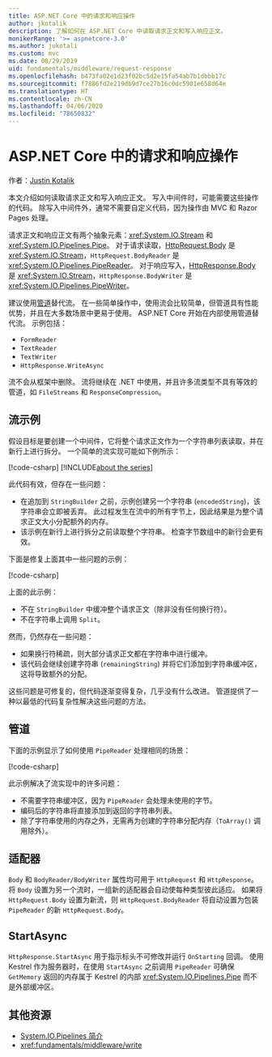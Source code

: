 ```yaml
---
title: ASP.NET Core 中的请求和响应操作
author: jkotalik
description: 了解如何在 ASP.NET Core 中读取请求正文和写入响应正文。
monikerRange: '>= aspnetcore-3.0'
ms.author: jukotali
ms.custom: mvc
ms.date: 08/29/2019
uid: fundamentals/middleware/request-response
ms.openlocfilehash: b473fa02e1d23f02bc5d2e15fa54ab7b1dbbb17c
ms.sourcegitcommit: f7886fd2e219db9d7ce27b16c0dc5901e658d64e
ms.translationtype: HT
ms.contentlocale: zh-CN
ms.lasthandoff: 04/06/2020
ms.locfileid: "78650832"
---
```

# <a name="request-and-response-operations-in-aspnet-core"></a>ASP.NET Core 中的请求和响应操作

作者：[Justin Kotalik](https://github.com/jkotalik)

本文介绍如何读取请求正文和写入响应正文。 写入中间件时，可能需要这些操作的代码。 除写入中间件外，通常不需要自定义代码，因为操作由 MVC 和 Razor Pages 处理。

请求正文和响应正文有两个抽象元素：<xref:System.IO.Stream> 和 <xref:System.IO.Pipelines.Pipe>。 对于请求读取，[HttpRequest.Body](xref:Microsoft.AspNetCore.Http.HttpRequest.Body) 是 <xref:System.IO.Stream>，`HttpRequest.BodyReader` 是 <xref:System.IO.Pipelines.PipeReader>。 对于响应写入，[HttpResponse.Body](xref:Microsoft.AspNetCore.Http.HttpResponse.Body) 是 <xref:System.IO.Stream>，`HttpResponse.BodyWriter` 是 <xref:System.IO.Pipelines.PipeWriter>。

建议使用[管道](/dotnet/standard/io/pipelines)替代流。 在一些简单操作中，使用流会比较简单，但管道具有性能优势，并且在大多数场景中更易于使用。 ASP.NET Core 开始在内部使用管道替代流。 示例包括：

* `FormReader`
* `TextReader`
* `TextWriter`
* `HttpResponse.WriteAsync`

流不会从框架中删除。 流将继续在 .NET 中使用，并且许多流类型不具有等效的管道，如 `FileStreams` 和 `ResponseCompression`。

## <a name="stream-examples"></a>流示例

假设目标是要创建一个中间件，它将整个请求正文作为一个字符串列表读取，并在新行上进行拆分。 一个简单的流实现可能如下例所示：

[!code-csharp[](request-response/samples/3.x/RequestResponseSample/Startup.cs?name=GetListOfStringsFromStream)]
[!INCLUDE[about the series](~/includes/code-comments-loc.md)]

此代码有效，但存在一些问题：

* 在追加到 `StringBuilder` 之前，示例创建另一个字符串 (`encodedString`)，该字符串会立即被丢弃。 此过程发生在流中的所有字节上，因此结果是为整个请求正文大小分配额外的内存。
* 该示例在新行上进行拆分之前读取整个字符串。 检查字节数组中的新行会更有效。

下面是修复上面其中一些问题的示例：

[!code-csharp[](request-response/samples/3.x/RequestResponseSample/Startup.cs?name=GetListOfStringsFromStreamMoreEfficient)]

上面的此示例：

* 不在 `StringBuilder` 中缓冲整个请求正文（除非没有任何换行符）。
* 不在字符串上调用 `Split`。

然而，仍然存在一些问题：

* 如果换行符稀疏，则大部分请求正文都在字符串中进行缓冲。
* 该代码会继续创建字符串 (`remainingString`) 并将它们添加到字符串缓冲区，这将导致额外的分配。

这些问题是可修复的，但代码逐渐变得复杂，几乎没有什么改进。 管道提供了一种以最低的代码复杂性解决这些问题的方法。

## <a name="pipelines"></a>管道

下面的示例显示了如何使用 `PipeReader` 处理相同的场景：

[!code-csharp[](request-response/samples/3.x/RequestResponseSample/Startup.cs?name=GetListOfStringFromPipe)]

此示例解决了流实现中的许多问题：

* 不需要字符串缓冲区，因为 `PipeReader` 会处理未使用的字节。
* 编码后的字符串将直接添加到返回的字符串列表。
* 除了字符串使用的内存之外，无需再为创建的字符串分配内存（`ToArray()` 调用除外）。

## <a name="adapters"></a>适配器

`Body` 和 `BodyReader/BodyWriter` 属性均可用于 `HttpRequest` 和 `HttpResponse`。 将 `Body` 设置为另一个流时，一组新的适配器会自动使每种类型彼此适应。 如果将 `HttpRequest.Body` 设置为新流，则 `HttpRequest.BodyReader` 将自动设置为包装 `PipeReader` 的新 `HttpRequest.Body`。

## <a name="startasync"></a>StartAsync

`HttpResponse.StartAsync` 用于指示标头不可修改并运行 `OnStarting` 回调。 使用 Kestrel 作为服务器时，在使用 `StartAsync` 之前调用 `PipeReader` 可确保 `GetMemory` 返回的内存属于 Kestrel 的内部 <xref:System.IO.Pipelines.Pipe> 而不是外部缓冲区。

## <a name="additional-resources"></a>其他资源

* [System.IO.Pipelines 简介](https://devblogs.microsoft.com/dotnet/system-io-pipelines-high-performance-io-in-net/)
* <xref:fundamentals/middleware/write>
